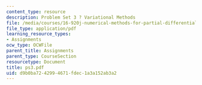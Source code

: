 ```yaml
---
content_type: resource
description: Problem Set 3 ? Variational Methods
file: /media/courses/16-920j-numerical-methods-for-partial-differential-equations-sma-5212-spring-2003/d9b0ba7242994671fdec1a3a152ab3a2_ps3.pdf
file_type: application/pdf
learning_resource_types:
- Assignments
ocw_type: OCWFile
parent_title: Assignments
parent_type: CourseSection
resourcetype: Document
title: ps3.pdf
uid: d9b0ba72-4299-4671-fdec-1a3a152ab3a2
---
```

